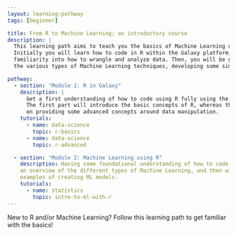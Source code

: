 ```yaml
---
layout: learning-pathway
tags: [beginner]

title: From R to Machine Learning; an introductory course
description: |
  This learning path aims to teach you the basics of Machine Learning using R.
  Initially you will learn how to code in R within the Galaxy platform, gaining some
  familiarity into how to wrangle and analyze data. Then, you will be guided through
  the various types of Machine Learning techniques, developing some simple models using R.

pathway:
  - section: "Module 1: R in Galaxy"
    description: |
      Get a first understanding of how to code using R fully using the Galaxy infrastructure.
	  The first part will introduce the basic concepts of R, whereas the second part will focus
	  on providing some advanced concepts around data manipulation.
    tutorials:
      - name: data-science
        topic: r-basics
      - name: data-science
        topic: r-advanced

  - section: "Module 2: Machine Learning using R"
    description: Having some foundational understanding of how to code in R, this module will provide initially
	an overview of the different types of Machine Learning, and then will provide some practical, hands-on
	examples of creating ML models.
    tutorials:
      - name: statistics
        topic: intro-to-ml-with-r
---
```


New to R and/or Machine Learning? Follow this learning path to get familiar with the basics!

